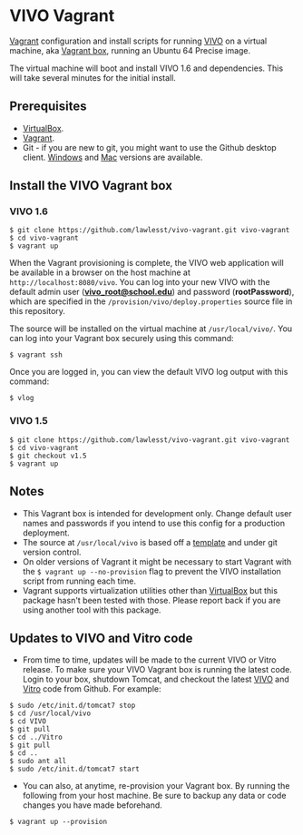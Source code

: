 # VIVO Vagrant

[Vagrant](http://www.vagrantup.com/) configuration and install scripts for running [VIVO](http://vivoweb.org) on a virtual machine, aka [Vagrant box](http://docs.vagrantup.com/v2/boxes.html), running an Ubuntu 64 Precise image.

The virtual machine will boot and install VIVO 1.6 and dependencies.  This will take several minutes for the initial install.

## Prerequisites
 * [VirtualBox](https://www.virtualbox.org/).
 * [Vagrant](https://docs.vagrantup.com/v2/installation/index.html).
 * Git - if you are new to git, you might want to use the Github desktop client. [Windows](http://windows.github.com/) and [Mac](http://mac.github.com/) versions are available.

## Install the VIVO Vagrant box

### VIVO 1.6
~~~
$ git clone https://github.com/lawlesst/vivo-vagrant.git vivo-vagrant
$ cd vivo-vagrant
$ vagrant up
~~~

When the Vagrant provisioning is complete, the VIVO web application will be available in a browser on the host machine at `http://localhost:8080/vivo`.  You can log into your new VIVO with the default admin user (**vivo_root@school.edu**) and password (**rootPassword**), which are specified in the `/provision/vivo/deploy.properties` source file in this repository.

The source will be installed on the virtual machine at `/usr/local/vivo/`. You can log into your Vagrant box securely using this command:

~~~
$ vagrant ssh
~~~

Once you are logged in, you can view the default VIVO log output with this command:

~~~
$ vlog
~~~

### VIVO 1.5
~~~
$ git clone https://github.com/lawlesst/vivo-vagrant.git vivo-vagrant
$ cd vivo-vagrant
$ git checkout v1.5
$ vagrant up
~~~

## Notes
 * This Vagrant box is intended for development only.  Change default user names and passwords if you intend to use this config for a production deployment.
 * The source at `/usr/local/vivo` is based off a [template](https://github.com/lawlesst/vivo-project-template) and under git version control.
 * On older versions of Vagrant it might be necessary to start Vagrant with the `$ vagrant up --no-provision` flag to prevent the VIVO installation script from running each time.
 * Vagrant supports virtualization utilities other than [VirtualBox](https://www.virtualbox.org/) but this package hasn't been tested with those.  Please report back if you are using another tool with this package.  

## Updates to VIVO and Vitro code
 * From time to time, updates will be made to the current VIVO or Vitro release.  To make sure your VIVO Vagrant box is running the latest code.  Login to your box, shutdown Tomcat, and checkout the latest [VIVO](https://github.com/vivo-project/VIVO) and [Vitro](https://github.com/vivo-project/Vitro) code from Github.  For example:
 
 ~~~
 $ sudo /etc/init.d/tomcat7 stop
 $ cd /usr/local/vivo
 $ cd VIVO
 $ git pull
 $ cd ../Vitro
 $ git pull
 $ cd ..
 $ sudo ant all
 $ sudo /etc/init.d/tomcat7 start
 ~~~
 * You can also, at anytime, re-provision your Vagrant box.  By running the following from your host machine.  Be sure to backup any data or code changes you have made beforehand.  
 
 ~~~
 $ vagrant up --provision
 ~~~


